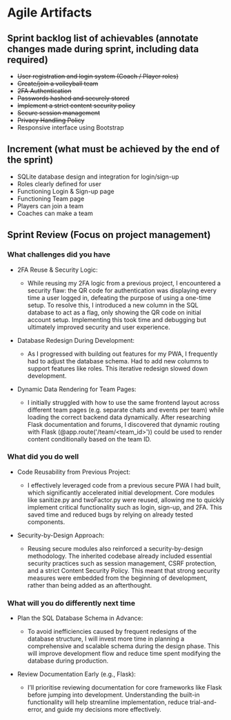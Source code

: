 # Agile Artifacts

## Sprint backlog list of achievables (annotate changes made during sprint, including data required)

- ~~User registration and login system (Coach / Player roles)~~
- ~~Create/join a volleyball team~~
- ~~2FA Authentication~~
- ~~Passwords hashed and securely stored~~
- ~~Implement a strict content security policy~~
- ~~Secure session management~~
- ~~Privacy Handling Policy~~
- Responsive interface using Bootstrap

## Increment (what must be achieved by the end of the sprint)

- SQLite database design and integration for login/sign-up
- Roles clearly defined for user
- Functioning Login & Sign-up page
- Functioning Team page
- Players can join a team
- Coaches can make a team

## Sprint Review (Focus on project management)

### What challenges did you have

- 2FA Reuse & Security Logic:

  - While reusing my 2FA logic from a previous project, I encountered a security flaw: the QR code for authentication was displaying every time a user logged in, defeating the purpose of using a one-time setup. To resolve this, I introduced a new column in the SQL database to act as a flag, only showing the QR code on initial account setup. Implementing this took time and debugging but ultimately improved security and user experience.

- Database Redesign During Development:

  - As I progressed with building out features for my PWA, I frequently had to adjust the database schema. Had to add new columns to support features like roles. This iterative redesign slowed down development.

- Dynamic Data Rendering for Team Pages:
  - I initially struggled with how to use the same frontend layout across different team pages (e.g. separate chats and events per team) while loading the correct backend data dynamically. After researching Flask documentation and forums, I discovered that dynamic routing with Flask (@app.route('/team/<team_id>')) could be used to render content conditionally based on the team ID.

### What did you do well

- Code Reusability from Previous Project:

  - I effectively leveraged code from a previous secure PWA I had built, which significantly accelerated initial development. Core modules like sanitize.py and twoFactor.py were reused, allowing me to quickly implement critical functionality such as login, sign-up, and 2FA. This saved time and reduced bugs by relying on already tested components.

- Security-by-Design Approach:
  - Reusing secure modules also reinforced a security-by-design methodology. The inherited codebase already included essential security practices such as session management, CSRF protection, and a strict Content Security Policy. This meant that strong security measures were embedded from the beginning of development, rather than being added as an afterthought.

### What will you do differently next time

- Plan the SQL Database Schema in Advance:

  - To avoid inefficiencies caused by frequent redesigns of the database structure, I will invest more time in planning a comprehensive and scalable schema during the design phase. This will improve development flow and reduce time spent modifying the database during production.

- Review Documentation Early (e.g., Flask):
  - I’ll prioritise reviewing documentation for core frameworks like Flask before jumping into development. Understanding the built-in functionality will help streamline implementation, reduce trial-and-error, and guide my decisions more effectively.
